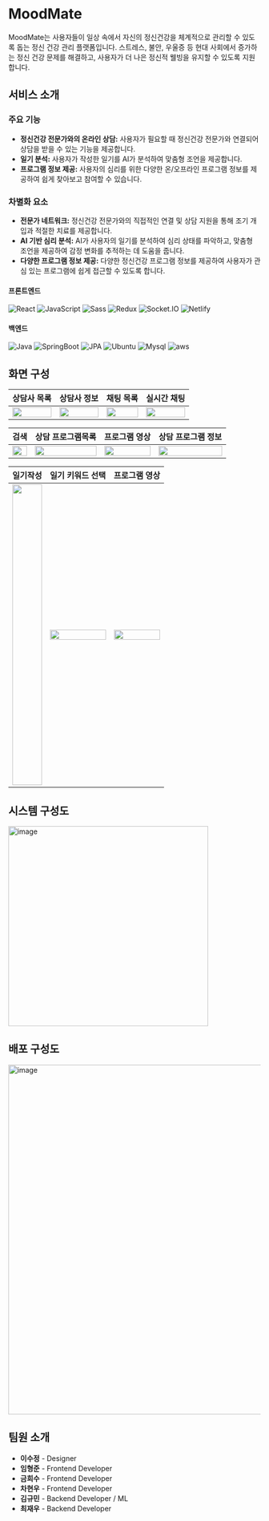 # MoodMate

MoodMate는 사용자들이 일상 속에서 자신의 정신건강을 체계적으로 관리할 수 있도록 돕는 정신 건강 관리 플랫폼입니다. 스트레스, 불안, 우울증 등 현대 사회에서 증가하는 정신 건강 문제를 해결하고, 사용자가 더 나은 정신적 웰빙을 유지할 수 있도록 지원합니다.

## 서비스 소개

### 주요 기능
- **정신건강 전문가와의 온라인 상담:** 사용자가 필요할 때 정신건강 전문가와 연결되어 상담을 받을 수 있는 기능을 제공합니다.
- **일기 분석:** 사용자가 작성한 일기를 AI가 분석하여 맞춤형 조언을 제공합니다.
- **프로그램 정보 제공:** 사용자의 심리를 위한 다양한 온/오프라인 프로그램 정보를 제공하여 쉽게 찾아보고 참여할 수 있습니다.

### 차별화 요소
- **전문가 네트워크:** 정신건강 전문가와의 직접적인 연결 및 상담 지원을 통해 조기 개입과 적절한 치료를 제공합니다.
- **AI 기반 심리 분석:** AI가 사용자의 일기를 분석하여 심리 상태를 파악하고, 맞춤형 조언을 제공하여 감정 변화를 추적하는 데 도움을 줍니다.
- **다양한 프로그램 정보 제공:** 다양한 정신건강 프로그램 정보를 제공하여 사용자가 관심 있는 프로그램에 쉽게 접근할 수 있도록 합니다.

#### 프론트엔드

![React](https://img.shields.io/badge/react-%2320232a.svg?style=for-the-badge&logo=react&logoColor=%2361DAFB)
![JavaScript](https://img.shields.io/badge/javascript-F7DF1E.svg?style=for-the-badge&logo=javascript&logoColor=white)
![Sass](https://img.shields.io/badge/Sass-CC6699?style=for-the-badge&logo=Sass&logoColor=white)
![Redux](https://img.shields.io/badge/-Redux-FF4154?style=for-the-badge&logo=Redux&logoColor=white)
![Socket.IO](https://img.shields.io/badge/socket.io-010101.svg?style=for-the-badge&logo=socket.io&logoColor=white)
![Netlify](https://img.shields.io/badge/netlify-00C7B7.svg?style=for-the-badge&logo=netlify&logoColor=white)

#### 백엔드
![Java](https://img.shields.io/badge/Java-007396?style=for-the-badge&logo=Java&logoColor=white)
![SpringBoot](https://img.shields.io/badge/SpringBoot-6DB33F?style=for-the-badge&logo=SpringBoot&logoColor=white)
![JPA](https://img.shields.io/badge/JPA-6DB33F?style=for-the-badge&logo=JPA&logoColor=white)
![Ubuntu](https://img.shields.io/badge/Ubuntu-E95420?style=for-the-badge&logo=Ubuntu&logoColor=white)
![Mysql](https://img.shields.io/badge/MySQL-4479A1?style=for-the-badge&logo=MySQL&logoColor=white)
![aws](https://img.shields.io/badge/AWS-232F3E?style=for-the-badge&logo=amazonaws&logoColor=white)


## 화면 구성
**상담사 목록**|**상담사 정보**|**채팅 목록**|**실시간 채팅**
:-----:|:-----:|:-----:|:-----:
<img src="https://github.com/user-attachments/assets/c9f0ba95-72f9-41d2-8b7c-ba142d5344d9" width="100%">|<img src="https://github.com/user-attachments/assets/1edd69f1-23a2-4c9c-b97a-b8f758f75c15" width="100%">|<img src="https://github.com/user-attachments/assets/6c248f0d-063b-4955-81f6-1b93f1d66c5f" width="100%">|<img src="https://github.com/user-attachments/assets/72a7c43e-395d-49e5-aaea-05ea8774fa49" width="100%">

**검색**|**상담 프로그램목록**|**프로그램 영상**|**상담 프로그램 정보**
:-----:|:-----:|:-----:|:-----:
<img src="https://github.com/user-attachments/assets/ae693fb3-4f49-490a-b702-646d2f894ba2" width="100%">|<img src="https://github.com/user-attachments/assets/d5b9be92-2f4a-46c7-afcf-5140fc70861a" width="100%">|<img src="https://github.com/user-attachments/assets/7baeae90-6a09-4578-89a7-8826a039e6e9" width="100%">|<img src="https://github.com/user-attachments/assets/9ea2ca3a-d42b-488c-a20a-b8457649f378" width="100%">

**일기작성**|**일기 키워드 선택**|**프로그램 영상**
:-----:|:-----:|:-----:
<img src="https://github.com/user-attachments/assets/221082b3-a3f5-43e4-83be-f7c5a3ab7e6c" width="100%" height="600px">|<img src="https://github.com/user-attachments/assets/c646c43e-4754-4425-857a-671014926134" width="100%">|<img src="https://github.com/user-attachments/assets/667c2aa5-be33-4dc2-89ba-105fffde3d7e" width="100%">



## 시스템 구성도

<img width="399" alt="image" src="https://github.com/user-attachments/assets/55420f5f-c809-4177-afb0-2cc283040dca">

## 배포 구성도

<img width="698" alt="image" src="https://github.com/user-attachments/assets/44e50aa9-2a23-428f-a905-fa5b895cd107">


## 팀원 소개

- **이수정** - Designer
- **임형준** - Frontend Developer
- **금희수** - Frontend Developer
- **차현우** - Frontend Developer
- **김규민** - Backend Developer / ML
- **최재우** - Backend Developer

